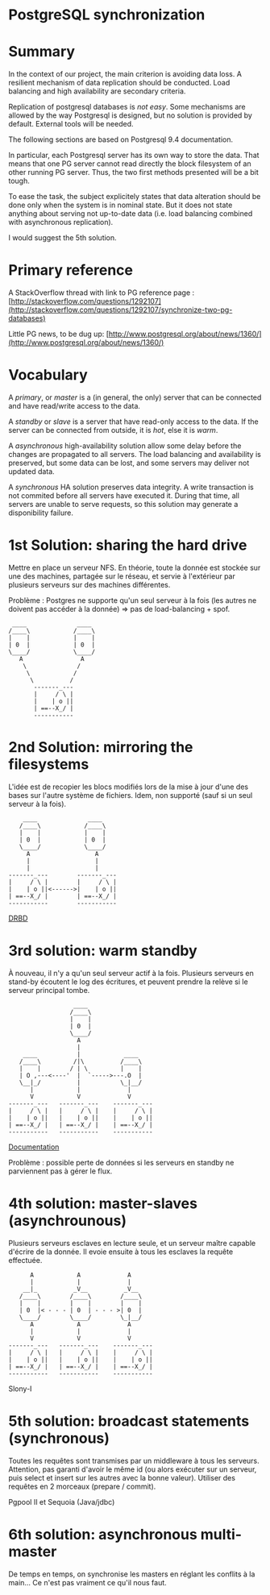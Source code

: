 PostgreSQL synchronization
==========================

# Summary

In the context of our project, the main criterion is avoiding data
loss.  A resilient mechanism of data replication should be
conducted. Load balancing and high availability are secondary
criteria.

Replication of postgresql databases is *not easy*. Some mechanisms are
allowed by the way Postgresql is designed, but no solution is provided
by default. External tools will be needed.

The following sections are based on Postgresql 9.4 documentation.

In particular, each Postgresql server has its own way to store the
data. That means that one PG server cannot read directly the block
filesystem of an other running PG server. Thus, the two first methods
presented will be a bit tough.

To ease the task, the subject explicitely states that data alteration
should be done only when the system is in nominal state. But it does
not state anything about serving not up-to-date data (i.e. load
balancing combined with asynchronous replication).

I would suggest the 5th solution.


# Primary reference

A StackOverflow thread with link to PG reference page :
[http://stackoverflow.com/questions/1292107](http://stackoverflow.com/questions/1292107/synchronize-two-pg-databases)

Little PG news, to be dug up: [http://www.postgresql.org/about/news/1360/](http://www.postgresql.org/about/news/1360/)

# Vocabulary

A *primary*, or *master* is a (in general, the only) server that can
be connected and have read/write access to the data.

A *standby* or *slave* is a server that have read-only access to the
data. If the server can be connected from outside, it is *hot*, else
it is *warm*.

A *asynchronous* high-availability solution allow some delay before
the changes are propagated to all servers. The load balancing and
availability is preserved, but some data can be lost, and some servers
may deliver not updated data.

A *synchronous* HA solution preserves data integrity. A write
transaction is not commited before all servers have executed
it. During that time, all servers are unable to serve requests, so
this solution may generate a disponibility failure.



# 1st Solution: sharing the hard drive

Mettre en place un serveur NFS. En théorie, toute la donnée est
stockée sur une des machines, partagée sur le réseau, et servie à
l'extérieur par plusieurs serveurs sur des machines différentes.

Problème : Postgres ne supporte qu'un seul serveur à la fois (les
autres ne doivent pas accéder à la donnée) => pas de load-balancing +
spof.

     ____              ____
    /____\            /____\
    |    |            |    |
    | 0  |            | 0  |
    \____/            \____/
       A                A
        \              /
         \            /
          \          /
           -------_---
           |     / \ |
           |    | o ||
           | ==--X_/ |
           -----------




# 2nd Solution: mirroring the filesystems


L'idée est de recopier les blocs modifiés lors de la mise à jour d'une
des bases sur l'autre système de fichiers. Idem, non supporté (sauf
si un seul serveur à la fois).

        ____              ____
       /____\            /____\
       |    |            |    |
       | 0  |            | 0  |
       \____/            \____/
         A                  A
         |                  |
         |                  |
    -------_---        -------_---
    |     / \ |        |     / \ |
    |    | o ||<------>|    | o ||
    | ==--X_/ |        | ==--X_/ |
    -----------        -----------

[DRBD](https://en.wikipedia.org/wiki/Distributed_Replicated_Block_Device)
    

# 3rd solution: warm standby

À nouveau, il n'y a qu'un seul serveur actif à la fois. Plusieurs
serveurs en stand-by écoutent le log des écritures, et peuvent prendre
la relève si le serveur principal tombe.

                      ____
                     /____\
                     |    |
                     | 0  |
                     \____/
                       A
                       |
        ____           |            ____
       /____\         /|\          /____\
       |    |        / | \         |    |
       | O ,---<----'  |  `----->---.O  |
       \__|_/          |           \_|__/
          |            |             |
          V            V             V
    -------_---   -------_---    -------_---
    |     / \ |   |     / \ |    |     / \ |
    |    | o ||   |    | o ||    |    | o ||
    | ==--X_/ |   | ==--X_/ |    | ==--X_/ |
    -----------   -----------    -----------

[Documentation](http://www.postgresql.org/docs/9.4/static/warm-standby.html)

Problème : possible perte de données si les serveurs en standby ne
parviennent pas à gérer le flux.


# 4th solution: master-slaves (asynchrounous)

Plusieurs serveurs esclaves en lecture seule, et un serveur maître
capable d'écrire de la donnée. Il evoie ensuite à tous les esclaves la
requête effectuée.


          A            A             A
          |            |             |
        __|_          _V__          _V__
       /____\        /____\        /____\
       |    |        |    |        |    |
       | 0  |< - - - | 0  | - - - >| 0  |
       \____/        \____/        \_|__/
          A            A             A
          |            |             |
          V            V             V
    -------_---   -------_---    -------_---
    |     / \ |   |     / \ |    |     / \ |
    |    | o ||   |    | o ||    |    | o ||
    | ==--X_/ |   | ==--X_/ |    | ==--X_/ |
    -----------   -----------    -----------

Slony-I


# 5th solution: broadcast statements (synchronous)

Toutes les requêtes sont transmises par un middleware à tous les
serveurs. Attention, pas garanti d'avoir le même id (ou alors exécuter
sur un serveur, puis select et insert sur les autres avec la bonne
valeur). Utiliser des requêtes en 2 morceaux (prepare / commit).

Pgpool II et Sequoia (Java/jdbc)


# 6th solution: asynchronous multi-master

De temps en temps, on synchronise les masters en réglant les conflits
à la main... Ce n'est pas vraiment ce qu'il nous faut.
